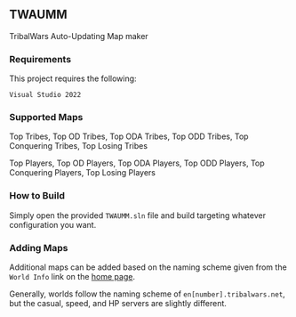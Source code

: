 ## TWAUMM

TribalWars Auto-Updating Map maker

### Requirements

This project requires the following:

```
Visual Studio 2022
```

### Supported Maps

Top Tribes, Top OD Tribes, Top ODA Tribes, Top ODD Tribes, Top Conquering Tribes, Top Losing Tribes

Top Players, Top OD Players, Top ODA Players, Top ODD Players, Top Conquering Players, Top Losing Players

### How to Build

Simply open the provided `TWAUMM.sln` file and build targeting whatever configuration you want.

### Adding Maps

Additional maps can be added based on the naming scheme given from the `World Info` link on the [home page](https://www.tribalwars.net/en-dk/).

Generally, worlds follow the naming scheme of `en[number].tribalwars.net`, but the casual, speed, and HP servers are slightly different.